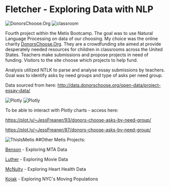 # Fletcher - Exploring Data with NLP

![DonorsChoose.Org](https://cloud.githubusercontent.com/assets/9892419/7621678/988c785a-f996-11e4-83f7-4f5ee86af756.png)
![classroom](https://cloud.githubusercontent.com/assets/9892419/7621631/4480a70e-f996-11e4-90f9-33e9c3638df7.jpg)

Fourth project within the Metis Bootcamp. The goal was to use Natural Language Processing on data of our choosing. My choice was the online charity [DonorsChoose.Org](http://data.donorschoose.org/). They are a crowdfunding site aimed at provide desperately needed resources for children in classrooms across the United States. Teachers make submissions and propose projects in need of funding. Visitors to the site choose which projects to help fund.

Analysis utilized NTLK to parse and analyse essay submissions by teachers. Goal was to identify asks by need groups and type of asks per need group.

Data sourced from here: http://data.donorschoose.org/open-data/project-essay-data/

![Plotly](https://cloud.githubusercontent.com/assets/9892419/7621632/448427da-f996-11e4-91bf-176ba3cefdd8.png)
![Plotly](https://cloud.githubusercontent.com/assets/9892419/7621633/4486a12c-f996-11e4-8d19-eb1937dc87a3.jpg)

To be able to interact with Plotly charts - access here:

https://plot.ly/~JessFreaner/93/donors-choose-asks-by-need-group/

https://plot.ly/~JessFreaner/87/donors-choose-asks-by-need-group/


![ThisIsMetis](https://cloud.githubusercontent.com/assets/9892419/7356548/e1a3b3ac-ecf6-11e4-8fb6-be39f563742e.jpg) 
##Other Metis Projects:

[Benson](http://jessicafreaner.github.io/Benson/ "Exploring MTA Data") - Exploring MTA Data

[Luther](http://jessicafreaner.github.io/Luther/ "Exploring Movie Data") - Exploring Movie Data

[McNulty](http://jessicafreaner.github.io/McNulty/ "Exploring Heart Health Data") - Exploring Heart Health Data

[Kojak](http://jessicafreaner.github.io/Kojak/ "Exploring NYC's Moving Populations") - Exploring NYC's Moving Populations
